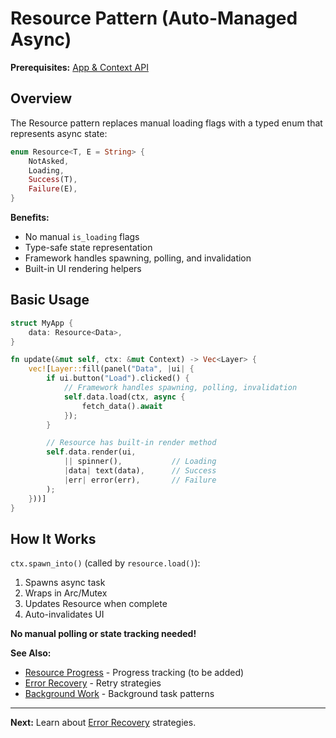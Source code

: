 # Resource Pattern (Auto-Managed Async)

**Prerequisites:** [App & Context API](../01-fundamentals/app-and-context.md)

## Overview

The Resource pattern replaces manual loading flags with a typed enum that represents async state:

```rust
enum Resource<T, E = String> {
    NotAsked,
    Loading,
    Success(T),
    Failure(E),
}
```

**Benefits:**
- No manual `is_loading` flags
- Type-safe state representation
- Framework handles spawning, polling, and invalidation
- Built-in UI rendering helpers

## Basic Usage

```rust
struct MyApp {
    data: Resource<Data>,
}

fn update(&mut self, ctx: &mut Context) -> Vec<Layer> {
    vec![Layer::fill(panel("Data", |ui| {
        if ui.button("Load").clicked() {
            // Framework handles spawning, polling, invalidation
            self.data.load(ctx, async {
                fetch_data().await
            });
        }

        // Resource has built-in render method
        self.data.render(ui,
            || spinner(),           // Loading
            |data| text(data),      // Success
            |err| error(err),       // Failure
        );
    }))]
}
```

## How It Works

`ctx.spawn_into()` (called by `resource.load()`):
1. Spawns async task
2. Wraps in Arc/Mutex
3. Updates Resource when complete
4. Auto-invalidates UI

**No manual polling or state tracking needed!**

**See Also:**
- [Resource Progress](resource-pattern.md#progress-tracking) - Progress tracking (to be added)
- [Error Recovery](error-recovery.md) - Retry strategies
- [Background Work](../07-advanced/background-work.md) - Background task patterns

---

**Next:** Learn about [Error Recovery](error-recovery.md) strategies.
